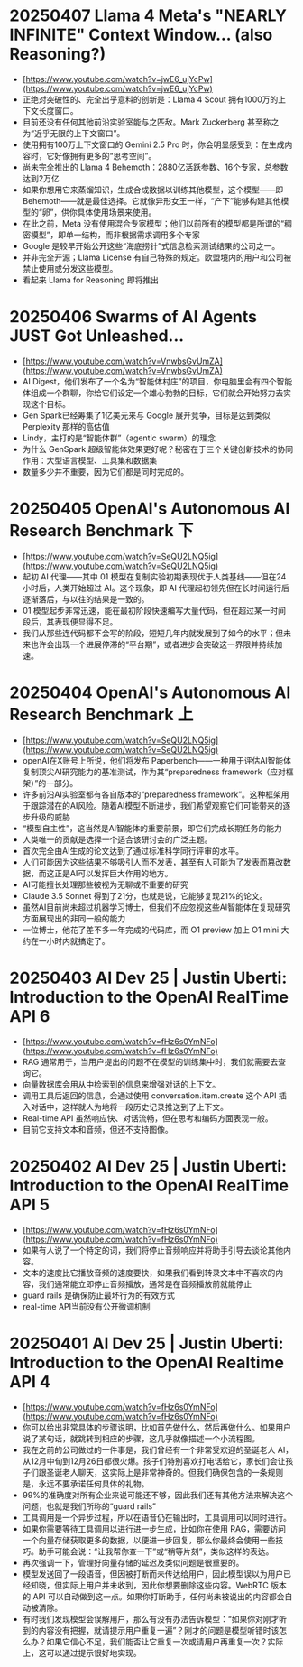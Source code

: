 # 20250407 Llama 4 Meta's "NEARLY INFINITE" Context Window... (also Reasoning?)
+ [https://www.youtube.com/watch?v=jwE6_ujYcPw](https://www.youtube.com/watch?v=jwE6_ujYcPw)
+ 正绝对突破性的、完全出乎意料的创新是：Llama 4 Scout 拥有1000万的上下文长度窗口。
+ 目前还没有任何其他前沿实验室能与之匹敌。Mark Zuckerberg 甚至称之为“近乎无限的上下文窗口”。
+ 使用拥有100万上下文窗口的 Gemini 2.5 Pro 时，你会明显感受到：在生成内容时，它好像拥有更多的“思考空间”。
+ 尚未完全推出的 Llama 4 Behemoth：2880亿活跃参数、16个专家，总参数达到2万亿
+ 如果你想用它来蒸馏知识，生成合成数据以训练其他模型，这个模型——即 Behemoth——就是最佳选择。它就像异形女王一样，“产下”能够构建其他模型的“卵”，供你具体使用场景来使用。
+ 在此之前，Meta 没有使用混合专家模型；他们以前所有的模型都是所谓的“稠密模型”，即单一结构，而非根据需求调用多个专家
+ Google 是较早开始公开这些“海底捞针”式信息检索测试结果的公司之一。
+ 并非完全开源；Llama License 有自己特殊的规定。欧盟境内的用户和公司被禁止使用或分发这些模型。
+ 看起来 Llama for Reasoning 即将推出

# 20250406 Swarms of AI Agents JUST Got Unleashed...
+ [https://www.youtube.com/watch?v=VnwbsGvUmZA](https://www.youtube.com/watch?v=VnwbsGvUmZA)
+ AI Digest，他们发布了一个名为“智能体村庄”的项目，你电脑里会有四个智能体组成一个群聊，你给它们设定一个雄心勃勃的目标，它们就会开始努力去实现这个目标。
+ Gen Spark已经筹集了1亿美元来与 Google 展开竞争，目标是达到类似 Perplexity 那样的高估值
+ Lindy，主打的是“智能体群”（agentic swarm）的理念
+ 为什么 GenSpark 超级智能体效果更好呢？秘密在于三个关键创新技术的协同作用：大型语言模型、工具集和数据集
+ 数量多少并不重要，因为它们都是同时完成的。

# 20250405 OpenAI's Autonomous AI Research Benchmark 下
+ [https://www.youtube.com/watch?v=SeQU2LNQ5ig](https://www.youtube.com/watch?v=SeQU2LNQ5ig)
+ 起初 AI 代理——其中 01 模型在复制实验初期表现优于人类基线——但在24小时后，人类开始超过 AI。这个现象，即 AI 代理起初领先但在长时间运行后逐渐落后，与以往的结果是一致的。
+ 01 模型起步非常迅速，能在最初阶段快速编写大量代码，但在超过某一时间段后，其表现便显得不足。
+ 我们从那些连代码都不会写的阶段，短短几年内就发展到了如今的水平；但未来也许会出现一个进展停滞的“平台期”，或者进步会突破这一界限并持续加速。

# 20250404 OpenAI's Autonomous AI Research Benchmark 上
+ [https://www.youtube.com/watch?v=SeQU2LNQ5ig](https://www.youtube.com/watch?v=SeQU2LNQ5ig)
+ openAI在X账号上所说，他们将发布 Paperbench——一种用于评估AI智能体复制顶尖AI研究能力的基准测试，作为其“preparedness framework（应对框架）”的一部分。
+ 许多前沿AI实验室都有各自版本的“preparedness framework”。这种框架用于跟踪潜在的AI风险。随着AI模型不断进步，我们希望观察它们可能带来的逐步升级的威胁
+ “模型自主性”，这当然是AI智能体的重要前景，即它们完成长期任务的能力
+ 人类唯一的贡献是选择一个适合该研讨会的广泛主题。
+ 首次完全由AI生成的论文达到了通过标准科学同行评审的水平。
+ 人们可能因为这些结果不够吸引人而不发表，甚至有人可能为了发表而篡改数据，而这正是AI可以发挥巨大作用的地方。
+ AI可能擅长处理那些被视为无聊或不重要的研究
+ Claude 3.5 Sonnet 得到了21分，也就是说，它能够复现21%的论文。
+ 虽然AI目前尚未超过机器学习博士，但我们不应忽视这些AI智能体在复现研究方面展现出的非同一般的能力
+ 一位博士，他花了差不多一年完成的代码库，而 O1 preview 加上 O1 mini 大约在一小时内就搞定了。

# 20250403 AI Dev 25 | Justin Uberti: Introduction to the OpenAI RealTime API 6
+ [https://www.youtube.com/watch?v=fHz6s0YmNFo](https://www.youtube.com/watch?v=fHz6s0YmNFo)
+ RAG 通常用于，当用户提出的问题不在模型的训练集中时，我们就需要去查询它。
+ 向量数据库会用从中检索到的信息来增强对话的上下文。
+ 调用工具后返回的信息，会通过使用 conversation.item.create 这个 API 插入对话中，这样就人为地将一段历史记录推送到了上下文。
+ Real-time API 虽然响应快、对话流畅，但在思考和编码方面表现一般。
+ 目前它支持文本和音频，但还不支持图像。

# 20250402 AI Dev 25 | Justin Uberti: Introduction to the OpenAI RealTime API 5
+ [https://www.youtube.com/watch?v=fHz6s0YmNFo](https://www.youtube.com/watch?v=fHz6s0YmNFo)
+ 如果有人说了一个特定的词，我们将停止音频响应并将助手引导去谈论其他内容。
+ 文本的速度比它播放音频的速度要快，如果我们看到转录文本中不喜欢的内容，我们通常能立即停止音频播放，通常是在音频播放前就能停止
+ guard rails 是确保防止最坏行为的有效方式
+ real-time API当前没有公开微调机制

# 20250401 AI Dev 25 | Justin Uberti: Introduction to the OpenAI Realtime API  4
+ [https://www.youtube.com/watch?v=fHz6s0YmNFo](https://www.youtube.com/watch?v=fHz6s0YmNFo)
+ 你可以给出非常具体的步骤说明，比如首先做什么，然后再做什么。如果用户说了某句话，就跳转到相应的步骤，这几乎就像描述一个小流程图。
+ 我在之前的公司做过的一件事是，我们曾经有一个非常受欢迎的圣诞老人 AI，从12月中旬到12月26日都很火爆。孩子们特别喜欢打电话给它，家长们会让孩子们跟圣诞老人聊天，这实际上是非常神奇的。但我们确保包含的一条规则是，永远不要承诺任何具体的礼物。
+ 99%的准确度对所有企业来说可能还不够，因此我们还有其他方法来解决这个问题，也就是我们所称的“guard rails”
+ 工具调用是一个异步过程，所以在语音仍在输出时，工具调用可以同时进行。
+ 如果你需要等待工具调用以进行进一步生成，比如你在使用 RAG，需要访问一个向量存储获取更多的数据，以便进一步回复，那么你最终会使用一些技巧。助手可能会说：“让我帮你查一下”或“稍等片刻”，类似这样的表达。
+ 再次强调一下，管理好向量存储的延迟及类似问题是很重要的。
+ 模型发送回了一段语音，但因被打断而未传达给用户，因此模型误以为用户已经知晓，但实际上用户并未收到，因此你想要删除这些内容。WebRTC 版本的 API 可以自动做到这一点。如果你打断助手，任何尚未被说出的内容都会自动被清除。
+ 有时我们发现模型会误解用户，那么有没有办法告诉模型：“如果你对刚才听到的内容没有把握，就请提示用户重复一遍”？刚才的问题是模型听错时该怎么办？如果它信心不足，我们能否让它重复一次或请用户再重复一次？实际上，这可以通过提示很好地实现。

